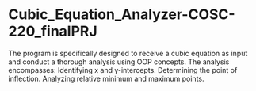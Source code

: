 # Cubic_Equation_Analyzer-COSC-220_finalPRJ
The program is specifically designed to receive a cubic equation as input and conduct a thorough analysis using OOP concepts. The analysis encompasses:  Identifying x and y-intercepts. Determining the point of inflection. Analyzing relative minimum and maximum points.
